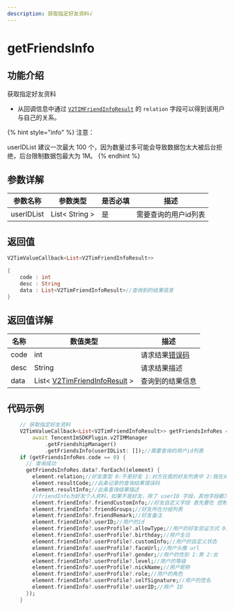 ```yaml
---
description: 获取指定好友资料√
---
```


# getFriendsInfo

## 功能介绍

获取指定好友资料

* 从回调信息中通过 [`V2TIMFriendInfoResult`](../guan-jian-lei/user/v2timfriendinforesult.md) 的 `relation` 字段可以得到该用户与自己的关系。

{% hint style="info" %}
注意：

userIDList 建议一次最大 100 个，因为数量过多可能会导致数据包太大被后台拒绝，后台限制数据包最大为 1M。
{% endhint %}

## 参数详解

| 参数名称       | 参数类型           | 是否必填 | 描述          |
| ---------- | -------------- | ---- | ----------- |
| userIDList | List< String > | 是    | 需要查询的用户id列表 |

## 返回值

```dart
V2TimValueCallback<List<V2TimFriendInfoResult>>

{
    code : int
    desc : String
    data : List<V2TimFriendInfoResult>//查询到的结果信息
}
```

## 返回值详解

| 名称   | 数值类型                                                                            | 描述                                                             |
| ---- | ------------------------------------------------------------------------------- | -------------------------------------------------------------- |
| code | int                                                                             | 请求结果[错误码](https://cloud.tencent.com/document/product/269/1671) |
| desc | String                                                                          | 请求结果描述                                                         |
| data | List< [V2TimFriendInfoResult](../guan-jian-lei/user/v2timfriendinforesult.md) > | 查询到的结果信息                                                       |

## 代码示例

```dart
    // 获取指定好友资料
    V2TimValueCallback<List<V2TimFriendInfoResult>> getFriendsInfoRes =
        await TencentImSDKPlugin.v2TIMManager
            .getFriendshipManager()
            .getFriendsInfo(userIDList: []);//需要查询的用户id列表
    if (getFriendsInfoRes.code == 0) {
      // 查询成功
      getFriendsInfoRes.data?.forEach((element) { 
        element.relation;//好友类型 0:不是好友 1:对方在我的好友列表中 2:我在对方的好友列表中 3:互为好友
        element.resultCode;//此条记录的查询结果错误码
        element.resultInfo;//此条查询结果描述
        //friendInfo为好友个人资料，如果不是好友，除了 userID 字段，其他字段都为空
        element.friendInfo?.friendCustomInfo;//好友自定义字段 首先要在 控制台 (功能配置 -> 好友自定义字段) 配置好友自定义字段，然后再调用接口进行设置
        element.friendInfo?.friendGroups;//好友所在分组列表
        element.friendInfo?.friendRemark;//好友备注
        element.friendInfo?.userID;//用户的id
        element.friendInfo?.userProfile?.allowType;//用户的好友验证方式 0:允许所有人加我好友 1:不允许所有人加我好友 2:加我好友需我确认
        element.friendInfo?.userProfile?.birthday;//用户生日
        element.friendInfo?.userProfile?.customInfo;//用户的自定义状态
        element.friendInfo?.userProfile?.faceUrl;//用户头像 url
        element.friendInfo?.userProfile?.gender;//用户的性别 1:男 2:女
        element.friendInfo?.userProfile?.level;//用户的等级
        element.friendInfo?.userProfile?.nickName;//用户昵称
        element.friendInfo?.userProfile?.role;//用户的角色
        element.friendInfo?.userProfile?.selfSignature;//用户的签名
        element.friendInfo?.userProfile?.userID;//用户 ID
      });
    }
```
